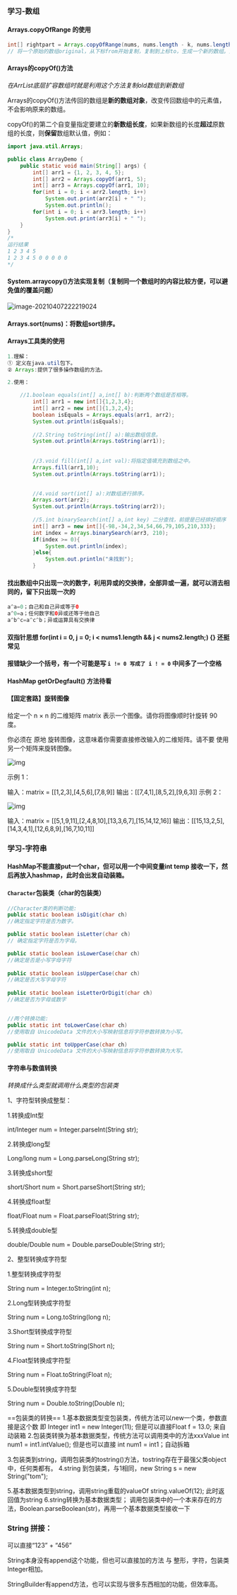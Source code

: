 ### 学习-数组

#### Arrays.copyOfRange 的使用

```java
int[] rightpart = Arrays.copyOfRange(nums, nums.length - k, nums.length);
// 将一个原始的数组original，从下标from开始复制，复制到上标to，生成一个新的数组。注意这里包括下标from，不包括上标to
```

#### Arrays的copyOf()方法

*在ArrList底层扩容数组时就是利用这个方法复制old数组到新数组*

Arrays的copyOf()方法传回的数组是**新的数组对象**，改变传回数组中的元素值，不会影响原来的数组。

copyOf()的第二个自变量指定要建立的**新数组长度**，如果新数组的长度**超过**原数组的长度，则**保留**数组默认值，例如：

```java
import java.util.Arrays;

public class ArrayDemo {
	public static void main(String[] args) {
    	int[] arr1 = {1, 2, 3, 4, 5}; 
    	int[] arr2 = Arrays.copyOf(arr1, 5);
    	int[] arr3 = Arrays.copyOf(arr1, 10);
    	for(int i = 0; i < arr2.length; i++) 
        	System.out.print(arr2[i] + " "); 
    		System.out.println();
    	for(int i = 0; i < arr3.length; i++) 
        	System.out.print(arr3[i] + " ");
	}
} 
/*
运行结果
1 2 3 4 5 
1 2 3 4 5 0 0 0 0 0
*/
```



#### System.arraycopy()方法实现复制（复制同一个数组时的内容比较方便，可以避免值的覆盖问题）

![image-20210407222219024](C:\Users\wang\AppData\Roaming\Typora\typora-user-images\image-20210407222219024.png)

#### Arrays.sort(nums)：将数组sort排序。

#### Arrays工具类的使用

```java
1.理解：
① 定义在java.util包下。
② Arrays:提供了很多操作数组的方法。

2.使用：

	//1.boolean equals(int[] a,int[] b):判断两个数组是否相等。
		int[] arr1 = new int[]{1,2,3,4};
		int[] arr2 = new int[]{1,3,2,4};
		boolean isEquals = Arrays.equals(arr1, arr2);
		System.out.println(isEquals);
		
		//2.String toString(int[] a):输出数组信息。
		System.out.println(Arrays.toString(arr1));
		
			
		//3.void fill(int[] a,int val):将指定值填充到数组之中。
		Arrays.fill(arr1,10);
		System.out.println(Arrays.toString(arr1));
		

		//4.void sort(int[] a):对数组进行排序。
		Arrays.sort(arr2);
		System.out.println(Arrays.toString(arr2));
		
		//5.int binarySearch(int[] a,int key) 二分查找，前提是已经排好顺序
		int[] arr3 = new int[]{-98,-34,2,34,54,66,79,105,210,333};
		int index = Arrays.binarySearch(arr3, 210);
		if(index >= 0){
			System.out.println(index);
		}else{
			System.out.println("未找到");
		}
```

#### 找出数组中只出现一次的数字，利用异或的交换律，全部异或一遍，就可以消去相同的，留下只出现一次的

```java
a^a=0；自己和自己异或等于0
a^0=a；任何数字和0异或还等于他自己
a^b^c=a^c^b；异或运算具有交换律
```

#### 双指针思想 for(int i = 0, j = 0; i < nums1.length && j < nums2.length;) {} 还挺常见

#### 报错缺少一个括号，有一个可能是写 `i != 0 写成了 i ! = 0` 中间多了一个空格

#### HashMap getOrDegfault() 方法待看

#### 【固定套路】旋转图像

给定一个 n × n 的二维矩阵 matrix 表示一个图像。请你将图像顺时针旋转 90 度。

你必须在 原地 旋转图像，这意味着你需要直接修改输入的二维矩阵。请不要 使用另一个矩阵来旋转图像。

 ![img](https://assets.leetcode.com/uploads/2020/08/28/mat1.jpg)

示例 1：

输入：matrix = [[1,2,3],[4,5,6],[7,8,9]]
输出：[[7,4,1],[8,5,2],[9,6,3]]
示例 2：

![img](https://assets.leetcode.com/uploads/2020/08/28/mat2.jpg)

输入：matrix = [[5,1,9,11],[2,4,8,10],[13,3,6,7],[15,14,12,16]]
输出：[[15,13,2,5],[14,3,4,1],[12,6,8,9],[16,7,10,11]]

### 学习-字符串

#### HashMap不能直接put一个char，但可以用一个中间变量int temp 接收一下，然后再放入hashmap，此时会出发自动装箱。

#### `Character`包装类（char的包装类）

```java
//Character类的判断功能:
public static boolean isDigit(char ch)
//确定指定字符是否为数字。

public static boolean isLetter(char ch)
// 确定指定字符是否为字母。

public static boolean isLowerCase(char ch)
//确定是否是小写字母字符
    
public static boolean isUpperCase(char ch)
//确定是否大写字母字符
    
public static boolean isLetterOrDigit(char ch)
//确定是否为字母或数字


//两个转换功能:
public static int toLowerCase(char ch)
//使用取自 UnicodeData 文件的大小写映射信息将字符参数转换为小写。

public static int toUpperCase(char ch)
//使用取自 UnicodeData 文件的大小写映射信息将字符参数转换为大写。
```

#### 字符串与数值转换

*转换成什么类型就调用什么类型的包装类*

1、字符型转换成整型：

 1.转换成Int型

int/Integer num  =  Integer.parseInt(String str);

2.转换成long型

Long/long num    =  Long.parseLong(String str);

3.转换成short型

short/Short num  =  Short.parseShort(String str);

4.转换成float型

float/Float num  =  Float.parseFloat(String str);

5.转换成double型

double/Double num = Double.parseDouble(String str);

2、整型转换成字符型

1.整型转换成字符型

String num = Integer.toString(int n);

2.Long型转换成字符型

String num = Long.toString(long n);

3.Short型转换成字符型

String num = Short.toString(Short n);

4.Float型转换成字符型

String num = Float.toString(Float n);

5.Double型转换成字符型

String num = Double.toString(Double n);

==包装类的转换==
1.基本数据类型变包装类，传统方法可以new一个类，参数直接是这个数
	即 Integer int1 = new Integer(11);
	但是可以直接Float f = 13.0; 来自动装箱
2.包装类转换为基本数据类型，传统方法可以调用类中的方法xxxValue
	int num1 = int1.intValue();
	但是也可以直接 int num1 = int1；自动拆箱

3.包装类到string，调用包装类的tostring()方法，tostring存在于最强父类object中，任何类都有。
4.string 到包装类，与1相同，new
String s = new String("tom");

5.基本数据类型到string，调用string重载的valueOf
   string.valueOf(12);  此时返回值为string
6.string转换为基本数据类型；
  调用包装类中的一个本来存在的方法，Boolean.parseBoolean(str)，再用一个基本数据类型接收一下

### String 拼接：

可以直接“123” + “456”

String本身没有append这个功能，但也可以直接加的方法 与 整形，字符，包装类Integer相加。

StringBuilder有append方法，也可以实现与很多东西相加的功能，但效率高。
